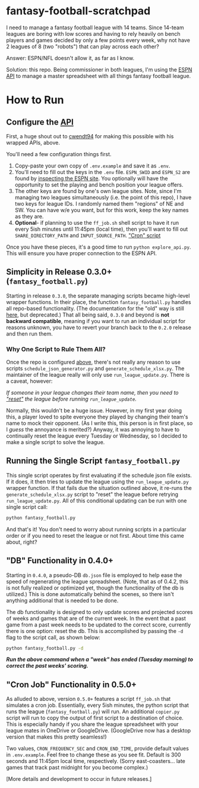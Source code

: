 # fantasy-football-scratchpad

I need to manage a fantasy football league with 14 teams. Since 14-team leagues are boring with low scores and having to rely heavily on bench players and games decided by only a few points every week, why not have 2 leagues of 8 (two "robots") that can play across each other?

Answer: ESPN/NFL doesn't allow it, as far as I know.

Solution: this repo. Being commissioner in both leagues, I'm using the [ESPN API](https://github.com/cwendt94/espn-api) to manage a master spreadsheet with all things fantasy football league.

# How to Run

## <a name="configuration"></a>Configure the [API](https://github.com/cwendt94/espn-api/wiki/Football-Intro)

First, a huge shout out to [cwendt94](https://github.com/cwendt94) for making this possible with his wrapped APIs, above.

You'll need a few configuration things first.

1) Copy-paste your own copy of `.env.example` and save it as `.env`. 
2) You'll need to fill out the keys in the `.env` file. `ESPN_SWID` and `ESPN_S2` are found by [inspecting the ESPN site](https://github.com/cwendt94/espn-api/discussions/150). You optionally will have the opportunity to set the playing and bench position your league offers.
3) The other keys are found by one's own league sites. Note, since I'm managing two leagues simultaneously (i.e. the point of this repo), I have two keys for league IDs. I randomly named them "regions" of NE and SW. You can have w/e you want, but for this work, keep the key names as they are.
4) **Optional**- if planning to use the `ff_job.sh` shell script to have it run every 5ish minutes until 11:45pm (local time), then you'll want to fill out `SHARE_DIRECTORY_PATH` and `INPUT_SOURCE_PATH`. ["Cron" script](#cron)

Once you have these pieces, it's a good time to run `python explore_api.py`. This will ensure you have proper connection to the ESPN API.

## Simplicity in Release 0.3.0+ (`fantasy_football.py`)

Starting in release `0.3.0`, the separate managing scripts became high-level wrapper functions. In their place, the function `fantasy_football.py` handles all repo-based functionality. (The documentation for the "old" way is still [here](documentation/release-0_2_0.md#Release2), but deprecated.) That all being said, `0.3.0` and beyond is **not backward compatible**, meaning if you want to run an individual script for reasons unknown, you have to revert your branch back to the `0.2.0` release and then run them.

### Why One Script to Rule Them All?

Once the repo is configured [above](#configuration), there's not really any reason to use scripts `schedule_json_generator.py` and `generate_schedule_xlsx.py`. The maintainer of the league really will only use `run_league_update.py`. There is a caveat, however:

_If someone in your league changes their team name, then you need to ["reset"](documentation/release-0_2_0#reset_teams) the league before running `run_league_update`._

Normally, this wouldn't be a huge issue. However, in my first year doing this, a player loved to spite everyone they played by changing their team's name to mock their opponent. (As I write this, this person is in first place, so I _guess_ the annoyance is merited?) Anyway, it was annoying to have to continually reset the league every Tuesday or Wednesday, so I decided to make a single script to solve the league.

## Running the Single Script `fantasy_football.py`

This single script operates by first evaluating if the schedule json file exists. If it does, it then tries to update the league using the `run_league_update.py` wrapper function. If that fails due the situation outlined above, it re-runs the `generate_schedule_xlsx.py` script to "reset" the league before retrying `run_league_update.py`. All of this conditional updating can be run with one single script call:

```bash
python fantasy_football.py
```

And that's it! You don't need to worry about running scripts in a particular order or if you need to reset the league or not first. About time this came about, right?

## "DB" Functionality in 0.4.0+

Starting in `0.4.0`, a pseudo-DB `db.json` file is employed to help ease the speed of regenerating the league spreadsheet. (Note, that as of 0.4.2, this is not fully realized or optimized yet, though the functionality of the db is utilized.) This is done automatically behind the scenes, so there isn't anything additional that is needed to be done.

The db functionality is designed to only update scores and projected scores of weeks and games that are of the current week. In the event that a past game from a past week needs to be updated to the correct score, currently there is one option: reset the db. This is accomplished by passing the `-d` flag to the script call, as shown below:

```bash
python fantasy_football.py -d 
```

***Run the above command when a "week" has ended (Tuesday morning) to correct the past weeks' scoring.***

## <a name="cron"></a>"Cron Job" Functionality in 0.5.0+

As alluded to above, version `0.5.0+` features a script `ff_job.sh` that simulates a cron job. Essentially, every 5ish minutes, the python script that runs the league (`fantasy_football.py`) will run. An additional `copier.py` script will run to copy the output of first script to a destination of choice. This is especially handy if you share the league spreadsheet with your league mates in OneDrive or GoogleDrive. (GoogleDrive now has a desktop version that makes this pretty seamless!)

Two values, `CRON_FREQUENCY_SEC` and `CRON_END_TIME`, provide default values in `.env.example`. Feel free to change these as you see fit. Default is 300 seconds and 11:45pm local time, respectively. (Sorry east-coasters... late games that track past midnight for you become complex.)

[More details and development to occur in future releases.]